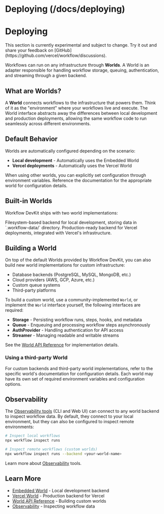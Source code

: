 # Deploying (/docs/deploying)

# Deploying

<Callout>
  This section is currently experimental and subject to change. Try it out and share your feedback on [GitHub](https://github.com/vercel/workflow/discussions).
</Callout>

Workflows can run on any infrastructure through **Worlds**. A World is an adapter responsible for handling workflow storage, queuing, authentication, and streaming through a given backend.

## What are Worlds?

A **World** connects workflows to the infrastructure that powers them. Think of it as the "environment" where your workflows live and execute. The World interface abstracts away the differences between local development and production deployments, allowing the same workflow code to run seamlessly across different environments.

## Default Behavior

Worlds are automatically configured depending on the scenario:

* **Local development** - Automatically uses the Embedded World
* **Vercel deployments** - Automatically uses the Vercel World

When using other worlds, you can explicitly set configuration through environment variables. Reference the documentation for the appropriate world for configuration details.

## Built-in Worlds

Workflow DevKit ships with two world implementations:

<Cards>
  <Card title="Embedded World" href="/docs/deploying/world/embedded-world">
    Filesystem-based backend for local development, storing data in `.workflow-data/` directory.
  </Card>

  <Card title="Vercel World" href="/docs/deploying/world/vercel-world">
    Production-ready backend for Vercel deployments, integrated with Vercel's infrastructure.
  </Card>
</Cards>

## Building a World

On top of the default Worlds provided by Workflow DevKit, you can also build new world implementations for custom infrastructure:

* Database backends (PostgreSQL, MySQL, MongoDB, etc.)
* Cloud providers (AWS, GCP, Azure, etc.)
* Custom queue systems
* Third-party platforms

To build a custom world, use a community-implemented `World`, or implement the `World` interface yourself, the following interfaces are required:

* **Storage** - Persisting workflow runs, steps, hooks, and metadata
* **Queue** - Enqueuing and processing workflow steps asynchronously
* **AuthProvider** - Handling authentication for API access
* **Streamer** - Managing readable and writable streams

See the [World API Reference](/docs/deploying/world) for implementation details.

### Using a third-party World

For custom backends and third-party world implementations, refer to the specific world's documentation for configuration details. Each world may have its own set of required environment variables and configuration options.

## Observability

The [Observability tools](/docs/observability) (CLI and Web UI) can connect to any world backend to inspect workflow data. By default, they connect to your local environment, but they can also be configured to inspect remote environments:

```bash
# Inspect local workflows
npx workflow inspect runs

# Inspect remote workflows (custom worlds)
npx workflow inspect runs --backend <your-world-name>
```

Learn more about [Observability](/docs/observability) tools.

## Learn More

* [Embedded World](/docs/deploying/world/embedded-world) - Local development backend
* [Vercel World](/docs/deploying/world/vercel-world) - Production backend for Vercel
* [World API Reference](/docs/deploying/world) - Building custom worlds
* [Observability](/docs/observability) - Inspecting workflow data
